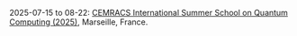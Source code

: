 2025-07-15 to 08-22: [CEMRACS International Summer School on Quantum Computing (2025)](https://cemracs2025.math.cnrs.fr/en/), Marseille, France.

